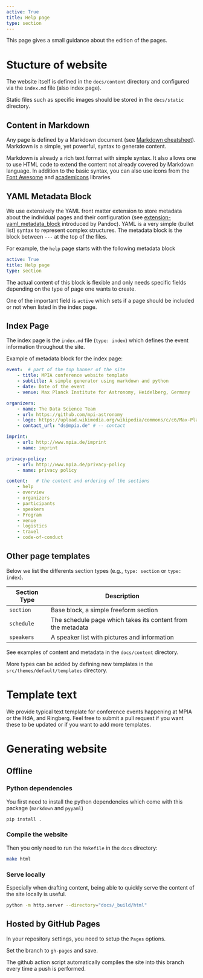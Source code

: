 ```yaml
---
active: True
title: Help page
type: section
---
```


This page gives a small guidance about the edition of the pages.

# Stucture of website

The website itself is defined in the `docs/content` directory and configured via the `index.md` file (also index page).

Static files such as specific images should be stored in the `docs/static` directory.

## Content in Markdown

Any page is defined by a Markdown document (see [Markdown cheatsheet](https://www.markdownguide.org/cheat-sheet/)). Markdown is a simple, yet powerful, syntax to generate content.

Markdown is already a rich text format with simple syntax. It also allows one to use HTML code to extend the content not already covered by Markdown language. In addition to the basic syntax, you can also use icons from the [Font Awesome](https://fontawesome.com/icons?d=gallery) and [academicons](https://jpswalsh.github.io/academicons/) libraries.

## YAML Metadata Block

We use extensively the YAML front matter extension to store metadata about the individual pages and their configuration (see [extension-yaml_metadata_block](https://pandoc.org/MANUAL.html#extension-yaml_metadata_block) introduced by Pandoc). YAML is a very simple (bullet list) syntax  to represent complex structures. The metadata block is the block between `---` at the top of the files.

For example, the `help` page starts with the following metadata block
```yaml
active: True
title: Help page
type: section
```

The actual content of this block is flexible and only needs specific fields depending on the type of page one wants to create.

One of the important field is `active` which sets if a page should be included or not when listed in the index page.

## Index Page

The index page is the `index.md` file (`type: index`) which defines the event information throughout the site.

Example of metadata block for the index page:

```yaml
event:  # part of the top banner of the site
    - title: MPIA conference website template
    - subtitle: A simple generator using markdown and python
    - date: Date of the event
    - venue: Max Planck Institute for Astronomy, Heidelberg, Germany

organizers:
    - name: The Data Science Team
    - url: https://github.com/mpi-astronomy
    - logo: https://upload.wikimedia.org/wikipedia/commons/c/c6/Max-Planck-Institut_f%C3%BCr_Astronomie_Logo.svg  # -- MPIA logo
    - contact_url: "ds@mpia.de" # -- contact

imprint:
    - url: http://www.mpia.de/imprint
    - name: imprint

privacy-policy:
    - url: http://www.mpia.de/privacy-policy
    - name: privacy policy

content:   # the content and ordering of the sections
    - help
    - overview
    - organizers
    - participants
    - speakers
    - Program
    - venue
    - logistics
    - travel
    - code-of-conduct
```

## Other page templates

Below we list the differents section types  (e.g., `type: section` or `type: index`).

| Section Type | Description                                                 |
|--------------|-------------------------------------------------------------|
| `section`    | Base block, a simple freeform section                       |
| `schedule`   | The schedule page which takes its content from the metadata |
| `speakers`   | A speaker list with pictures and information                |

<i class="fa-solid fa-info"></i> See examples of content and metadata in the `docs/content` directory.

<i class="fa-regular fa-lightbulb"></i> More types can be added by defining new templates in the `src/themes/default/templates` directory.

# Template text

We provide typical text template for conference events happening at MPIA or the HdA, and Ringberg.
Feel free to submit a pull request if you want these to be updated or if you want to add more templates.

# Generating website

## Offline

### Python dependencies
You first need to install the python dependencies which come with this package (`markdown` and `pyyaml`)

```bash
pip install .
```

### Compile the website
Then you only need to run the `Makefile` in the `docs` directory:

```bash
make html
```

### Serve locally

Especially when drafting content, being able to quickly serve the content of the site locally is useful.

```bash
python -m http.server --directory="docs/_build/html"
```

## Hosted by GitHub Pages

In your repository settings, you need to setup the `Pages` options.

Set the branch to `gh-pages` and save.

The github action script automatically compiles the site into this branch every time a push is performed.